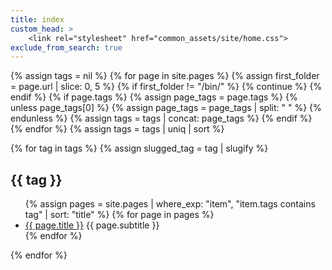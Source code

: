 ```yaml
---
title: index
custom_head: >
    <link rel="stylesheet" href="common_assets/site/home.css">
exclude_from_search: true
---
```


{% assign tags = nil %}
{% for page in site.pages %}
    {% assign first_folder = page.url | slice: 0, 5 %}
    {% if first_folder != "/bin/" %}
        {% continue %}
    {% endif %}
    {% if page.tags %}
        {% assign page_tags = page.tags %}
        {% unless page_tags[0] %}
            {% assign page_tags = page_tags | split: " " %}
        {% endunless %}
        {% assign tags = tags | concat: page_tags %}
    {% endif %}
{% endfor %}
{% assign tags = tags | uniq | sort %}


<article>
{% for tag in tags %}
{% assign slugged_tag = tag | slugify %}
<div>
    <h2 class="tag-name tag-{{ slugged_tag }}" id="tag-{{ slugged_tag }}">{{ tag }}</h2>
    <ul>
        {% assign pages = site.pages | where_exp: "item", "item.tags contains tag" | sort: "title" %}
        {% for page in pages %}
        <li class="{{ page.url | relative_url | slugify }} page"><span><a href="{{ page.url | relative_url }}">{{ page.title }}</a> {{ page.subtitle }}</span></li>
        {% endfor %}
    </ul>
</div>
{% endfor %}

